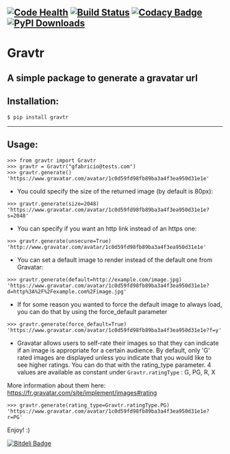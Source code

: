 [![Code Health](https://landscape.io/github/gfabricio/gravtr/master/landscape.svg?style=flat)](https://landscape.io/github/gfabricio/gravtr/master)  [![Build Status](https://travis-ci.org/gfabricio/gravtr.svg)](https://travis-ci.org/gfabricio/gravtr)  [![Codacy Badge](https://api.codacy.com/project/badge/grade/a45c40b0e1a945319012ef3382f63eae)](https://www.codacy.com/app/gfabricio/gravtr) [![PyPI Downloads](http://img.shields.io/pypi/dm/gravtr.svg)](https://pypi.python.org/pypi/gravtr)
----
# Gravtr
A simple package to generate a gravatar url
---
## Installation:
```
$ pip install gravtr
```
---
## Usage:
```
>>> from gravtr import Gravtr
>>> gravtr = Gravtr("gfabricio@tests.com")
>>> gravtr.generate()
'https://www.gravatar.com/avatar/1c0d59fd98fb89ba3a4f3ea950d31e1e'
```
- You could specify the size of the returned image (by default is 80px):
```
>>> gravtr.generate(size=2048)
'https://www.gravatar.com/avatar/1c0d59fd98fb89ba3a4f3ea950d31e1e?s=2048'
```

- You can specify if you want an http link instead of an https one:
```
>>> gravtr.generate(unsecure=True)
'http://www.gravatar.com/avatar/1c0d59fd98fb89ba3a4f3ea950d31e1e'
```

- You can set a default image to render instead of the default one from Gravatar:
```
>>> gravtr.generate(default=http://example.com/image.jpg)
'https://www.gravatar.com/avatar/1c0d59fd98fb89ba3a4f3ea950d31e1e?d=http%3A%2F%2Fexample.com%2Fimage.jpg'
```

- If for some reason you wanted to force the default image to always load, you can do that by using the force_default parameter
```
>>> gravtr.generate(force_default=True)
'https://www.gravatar.com/avatar/1c0d59fd98fb89ba3a4f3ea950d31e1e?f=y'
```

- Gravatar allows users to self-rate their images so that they can indicate if an image is appropriate for a certain audience. By default, only 'G' rated images are displayed unless you indicate that you would like to see higher ratings. You can do that with the rating_type parameter.
4 values are available as constant under `Gravtr.ratingType` : G, PG, R, X

More information about them here: https://fr.gravatar.com/site/implement/images#rating
```
>>> gravtr.generate(rating_type=Gravtr.ratingType.PG)
'https://www.gravatar.com/avatar/1c0d59fd98fb89ba3a4f3ea950d31e1e?r=PG'
```





Enjoy! :)


[![Bitdeli Badge](https://d2weczhvl823v0.cloudfront.net/gfabricio/gravtr/trend.png)](https://bitdeli.com/free "Bitdeli Badge")

